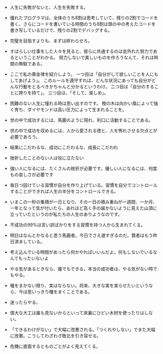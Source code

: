 - 人生に失敗がないと、人生を失敗する。

- 優れたプログラマは、全体のうち8割は思考していて、残りの2割でコードを書く。さらにコードを書いている時間のうち8割は頭の中の考えたコードを書き写しているだけで、残りの2割でデバッグする。

- 完璧を目指すよりも、まずは終わらせろ。

- すばらしい仕事をした人々を見ると、彼らに共通するのは並外れた努力であるということがわかる。
努力しないで美しいものを作ろうなんて、それは時間の無駄である。

- ここで私の黄金律を紹介しよう。
一つ目は「自分がして欲しいことを人にもしてあげよう」。
このルールを遵守すれば、どんな状況にあっても自分がどんな行動をとるべきかちゃんと分かるというわけ。
二つ目は「自分のすることに誇りを持て」。
三つ目は、「そして、楽しめ」。

- 困難のない人生に憧れる時は思い出すのです。
樫の木は向かい風によって強く育ち、ダイヤモンドは高い圧力によって生まれることを。

- 世の中で成功するには、馬鹿のように現れ、利口に活動することである。

- 世の中で成功を収めるには、人から愛される徳と、人を怖れさせる欠点とが必要であろう。

- 結果にこだわるな、成功にこだわるな、成長にこだわれ

- 挫折したことのない人は役に立たない

- 強い人になるには、たくさんの挫折が必要です。優しい人になるには、何度もの哀しさが必要です


<!-- ================= 習慣　=================== -->

- 毎日つ図けている習慣が自分を作り上げている。習慣を自分でコントロールすることができれば人生の半分をコントロールできる。

- いまこの一秒の集積が一日となり、その一日の積み重ねが一週間、一か月、一年となって気が付いたら、あれほど高く手の届かないように見えた山頂に立っていたというのが私たちの人生のありようなのです。

- 不成功の99%は言い訳ばかりをする習慣を持つ人から生まれてくる。

<!-- ====================== 行動 =============== -->
- 明日はなんとかなると思う馬鹿者。今日でさえ遅すぎるのだ。賢者はもう昨日済ましている。

- 考え込んでいる時間があったら何かやればいいんだよ。何もしないでいるなんてもったいないよ

- やる気があるときなら、誰でもできる。本当の成功者は、やる気がない時でもやる。

- 種をまかない限り、実はならない。将来、大きな実を実らせたいというなら、今は思いっきり種をまくことである。

- 迷ったらやる。


<!-- ==================== スティーブン ジョブズ　============= -->
- 偉大な大工は誰も見ないからといって床裏にひどい木材を使ったりはしない。

- 「できるわけがない」で大幅に改悪される。「つくれやしない」でまた大幅に改悪。こうしてわざわざ敗北を引き容せる。

- 危機に直面するとものごとがよく見えてくる。

